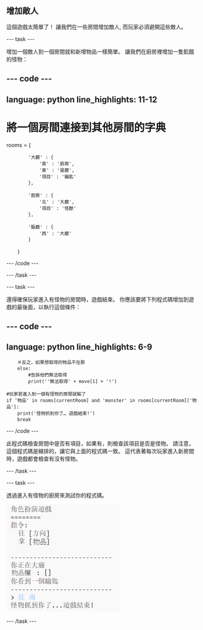 ## 增加敵人

這個遊戲太簡單了！ 讓我們在一些房間增加敵人, 而玩家必須避開這些敵人。

--- task ---

增加一個敵人到一個房間就和新增物品一樣簡單。 讓我們在廚房裡增加一隻飢餓的怪物：

--- code ---
---
language: python
line_highlights: 11-12
---
# 將一個房間連接到其他房間的字典
rooms = {

            '大廳' : {
                '南' : '廚房',
                '東' : '餐廳',
                '項目' : '鑰匙'
            },
    
            '廚房' : {
                '北' : '大廳',
                '項目' : '怪獸'
            },
    
            '飯廳' : {
                '西' : '大廳'
            }
    
        }
--- /code ---

--- /task ---

--- task ---

還得確保玩家進入有怪物的房間時，遊戲結束。 你應該要將下列程式碼增加到遊戲的最後面，以執行這個條件：

--- code ---
---
language: python
line_highlights: 6-9
---
        ＃反之，如果想取得的物品不在那
        else:
            #告訴他們無法取得
            print(''無法取得' + move[1] + '!')
    
    #玩家若進入到一個有怪物的房間就輸了
    if '物品' in rooms[currentRoom] and 'monster' in rooms[currentRoom]['物品']:
        print('怪物抓到你了… 遊戲結束!')
        break
--- /code ---

此程式碼檢查房間中是否有項目，如果有，則檢查該項目是否是怪物。 請注意，這個程式碼是縮排的，讓它與上面的程式碼一致。 這代表著每次玩家進入新房間時，遊戲都會檢查有沒有怪物。

--- /task ---

--- task ---

透過進入有怪物的廚房來測試你的程式碼。

![截圖](images/rpg-monster-test.png)

--- /task ---